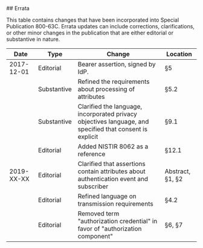 <div class="breaker"></div>
<a name="errata"></a>

<div class="text-center" markdown="1">
## Errata
</div> 

This table contains changes that have been incorporated into Special Publication 800-63C. Errata updates can include corrections, clarifications, or other minor changes in the publication that are either editorial or substantive in nature.

|Date|Type|Change|Location
|----|----|----|----|
|2017-12-01|Editorial|Bearer assertion, signed by IdP.|§5|
||Substantive|Refined the requirements about processing of attributes|§5.2|
||Substantive|Clarified the language, incorporated privacy objectives language, and specified that consent is explicit|§9.1|
||Editorial|Added NISTIR 8062 as a reference|§12.1|
|2019-XX-XX|Editorial|Clarified that assertions contain attributes about authentication event and subscriber|Abstract, §1, §2|
||Editorial|Refined language on transmission requirements|§4.2|
||Editorial|Removed term "authorization credential" in favor of "authorization component"|§6, §7|
